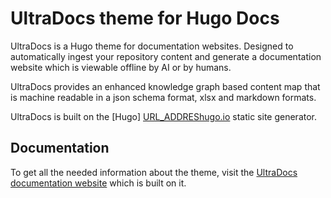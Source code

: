 # UltraDocs theme for Hugo Docs
UltraDocs is a Hugo theme for documentation websites. Designed to automatically ingest your repository content and generate a documentation website which is viewable offline by AI or by humans.  

UltraDocs provides an enhanced knowledge graph based content map that is machine readable in a json schema format, xlsx and markdown formats.

UltraDocs is built on the [Hugo] [URL_ADDREShugo.io](https://gohugo.io/) static site generator.

## Documentation

To get all the needed information about the theme, visit the [UltraDocs documentation website](https://github.com/loulibre/ultradocs/) which is built on it.
